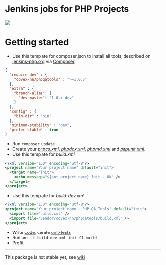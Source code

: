 Jenkins jobs for PHP Projects
=============================

<a href="https://travis-ci.org/covex-nn/phpqatools/" target="_blank"><img src="https://travis-ci.org/covex-nn/phpqatools.png?branch=master" /></a>

Getting started
===============

* Use this template for composer.json to install all tools, described on [jenkins-php.org](http://jenkins-php.org/) via [Composer](http://getcomposer.org/)

```json
{
  "require-dev" : {
    "covex-nn/phpqatools" : ">=1.0.0"
  }, 
  "extra" : {
    "branch-alias": {
      "dev-master": "1.0.x-dev"
    }
  }, 
  "config" : {
    "bin-dir" : "bin"
  }, 
  "minimum-stability" : "dev", 
  "prefer-stable" : true
}
```

* Run <code>composer update</code>
* Create your *[phpcs.xml](https://github.com/covex-nn/phpqatools/blob/master/phpcs.xml)*, *[phpdox.xml](https://github.com/covex-nn/phpqatools/blob/master/phpdox.xml)*, *[phpmd.xml](https://github.com/covex-nn/phpqatools/blob/master/phpmd.xml)* and *[phpunit.xml](https://github.com/covex-nn/phpqatools/blob/master/phpunit.xml)*.
* Use this template for *build.xml*

```xml
<?xml version="1.0" encoding="utf-8"?>
<project name="Your project name" default="init">
  <target name="init">
    <echo message="${ant.project.name} Init - OK" />
  </target>
</project>
```

* Use this template for *build-dev.xml*

```xml
<?xml version="1.0" encoding="utf-8"?>
<project name="Your project name - PHP QA Tools" default="init">
  <import file="build.xml" />
  <import file="vendor/covex-nn/phpqatools/build.xml" />
</project>
```

* Write [code](https://github.com/covex-nn/phpqatools/blob/master/src/JooS/Jenkins/SampleClass.php), create [unit-tests](https://github.com/covex-nn/phpqatools/blob/master/tests/src/JooS/Jenkins/SampleClassTest.php)
* Run <code>ant -f build-dev.xml init CI-build</code>
* Profit

---

This package is not stable yet, see [wiki](https://github.com/covex-nn/phpqatools/wiki)
